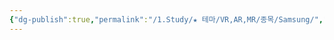 ```yaml
---
{"dg-publish":true,"permalink":"/1.Study/★ 테마/VR,AR,MR/종목/Samsung/","created":"2024-11-20T21:02:29.923+09:00","updated":"2025-06-03T20:07:22.246+09:00"}
---
```


